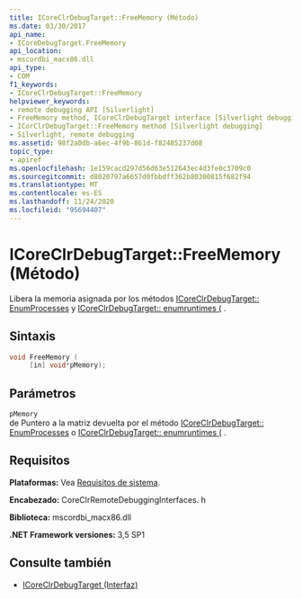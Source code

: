 ```yaml
---
title: ICoreClrDebugTarget::FreeMemory (Método)
ms.date: 03/30/2017
api_name:
- ICoreDebugTarget.FreeMemory
api_location:
- mscordbi_macx86.dll
api_type:
- COM
f1_keywords:
- ICoreClrDebugTarget::FreeMemory
helpviewer_keywords:
- remote debugging API [Silverlight]
- FreeMemory method, ICoreClrDebugTarget interface [Silverlight debugging]
- ICorClrDebugTarget::FreeMemory method [Silverlight debugging]
- Silverlight, remote debugging
ms.assetid: 98f2a0db-a6ec-4f9b-861d-f82485237d08
topic_type:
- apiref
ms.openlocfilehash: 1e159cacd297d56d63e512643ec4d3fe0c3709c0
ms.sourcegitcommit: d8020797a6657d0fbbdff362b80300815f682f94
ms.translationtype: MT
ms.contentlocale: es-ES
ms.lasthandoff: 11/24/2020
ms.locfileid: "95694407"
---
```

# <a name="icoreclrdebugtargetfreememory-method"></a>ICoreClrDebugTarget::FreeMemory (Método)

Libera la memoria asignada por los métodos [ICoreClrDebugTarget:: EnumProcesses](icoreclrdebugtarget-enumprocesses-method.md) y [ICoreClrDebugTarget:: enumruntimes (](icoreclrdebugtarget-enumruntimes-method.md) .  
  
## <a name="syntax"></a>Sintaxis  
  
```cpp  
void FreeMemory (  
     [in] void*pMemory);  
```  
  
## <a name="parameters"></a>Parámetros  

 `pMemory`  
 de Puntero a la matriz devuelta por el método [ICoreClrDebugTarget:: EnumProcesses](icoreclrdebugtarget-enumprocesses-method.md) o [ICoreClrDebugTarget:: enumruntimes (](icoreclrdebugtarget-enumruntimes-method.md) .  
  
## <a name="requirements"></a>Requisitos  

 **Plataformas:** Vea [Requisitos de sistema](../../get-started/system-requirements.md).  
  
 **Encabezado:** CoreClrRemoteDebuggingInterfaces. h  
  
 **Biblioteca:** mscordbi_macx86.dll  
  
 **.NET Framework versiones:** 3,5 SP1  
  
## <a name="see-also"></a>Consulte también

- [ICoreClrDebugTarget (Interfaz)](icoreclrdebugtarget-interface.md)
